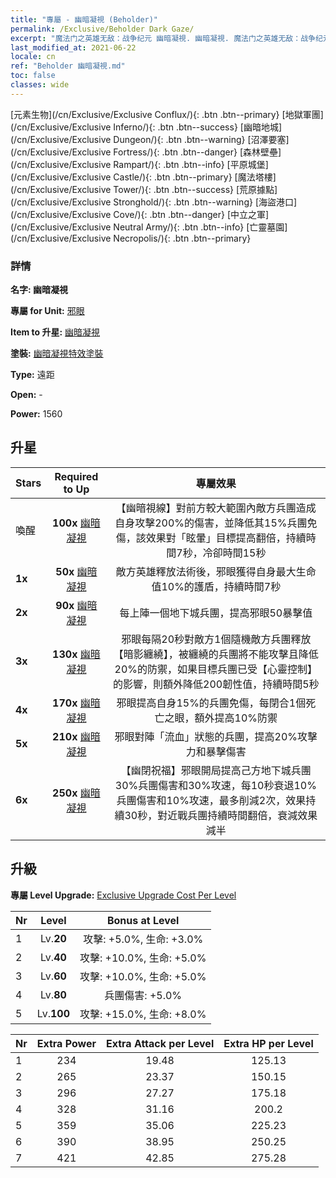 ```yaml
---
title: "專屬 - 幽暗凝視 (Beholder)"
permalink: /Exclusive/Beholder Dark Gaze/
excerpt: "魔法门之英雄无敌：战争纪元 幽暗凝視. 幽暗凝視. 魔法门之英雄无敌：战争纪元 專屬 幽暗凝視. 邪眼 專屬."
last_modified_at: 2021-06-22
locale: cn
ref: "Beholder 幽暗凝視.md"
toc: false
classes: wide
---
```

 [元素生物](/cn/Exclusive/Exclusive Conflux/){: .btn .btn--primary} [地獄軍團](/cn/Exclusive/Exclusive Inferno/){: .btn .btn--success} [幽暗地城](/cn/Exclusive/Exclusive Dungeon/){: .btn .btn--warning} [沼澤要塞](/cn/Exclusive/Exclusive Fortress/){: .btn .btn--danger} [森林壁壘](/cn/Exclusive/Exclusive Rampart/){: .btn .btn--info} [平原城堡](/cn/Exclusive/Exclusive Castle/){: .btn .btn--primary} [魔法塔樓](/cn/Exclusive/Exclusive Tower/){: .btn .btn--success} [荒原據點](/cn/Exclusive/Exclusive Stronghold/){: .btn .btn--warning} [海盜港口](/cn/Exclusive/Exclusive Cove/){: .btn .btn--danger} [中立之軍](/cn/Exclusive/Exclusive Neutral Army/){: .btn .btn--info} [亡靈墓園](/cn/Exclusive/Exclusive Necropolis/){: .btn .btn--primary} 

### 詳情
 **名字: 幽暗凝視** 

 **專屬 for Unit:** [邪眼](/cn/units/Beholder/) 

 **Item to 升星:** [幽暗凝視](/cn/Items/con_990/)

 **塗裝:** [幽暗凝視特效塗裝](/cn/Items/con_658/)

 **Type:** 遠距

 **Open:** -

 **Power:** 1560

## 升星

  |     Stars    |  Required to Up | 專屬效果 |
  |:-------------|:---------------:|:---------------:|
  |  喚醒  | **100x** [幽暗凝視](/cn/Items/con_990/) | 【幽暗視線】對前方較大範圍內敵方兵團造成自身攻擊200%的傷害，並降低其15%兵團免傷，該效果對「眩暈」目標提高翻倍，持續時間7秒，冷卻時間15秒 |
  | **1x** <i class="fas fa-star"/> | **50x** [幽暗凝視](/cn/Items/con_990/) | 敵方英雄釋放法術後，邪眼獲得自身最大生命值10%的護盾，持續時間7秒 |
  | **2x** <i class="fas fa-star"/> | **90x** [幽暗凝視](/cn/Items/con_990/) | 每上陣一個地下城兵團，提高邪眼50暴擊值 |
  | **3x** <i class="fas fa-star"/> | **130x** [幽暗凝視](/cn/Items/con_990/) | 邪眼每隔20秒對敵方1個隨機敵方兵團釋放【暗影纏繞】，被纏繞的兵團將不能攻擊且降低20%的防禦，如果目標兵團已受【心靈控制】的影響，則額外降低200韌性值，持續時間5秒 |
  | **4x** <i class="fas fa-star"/> | **170x** [幽暗凝視](/cn/Items/con_990/) | 邪眼提高自身15%的兵團免傷，每閉合1個死亡之眼，額外提高10%防禦 |
  | **5x** <i class="fas fa-star"/> | **210x** [幽暗凝視](/cn/Items/con_990/) | 邪眼對陣「流血」狀態的兵團，提高20%攻擊力和暴擊傷害 |
  | **6x** <i class="fas fa-star"/> | **250x** [幽暗凝視](/cn/Items/con_990/) | 【幽閉祝福】邪眼開局提高己方地下城兵團30%兵團傷害和30%攻速，每10秒衰退10%兵團傷害和10%攻速，最多削減2次，效果持續30秒，對近戰兵團持續時間翻倍，衰減效果減半 |


## 升級
 **專屬 Level Upgrade:** [Exclusive Upgrade Cost Per Level](/Exclusive/ExclusiveUpgradeCostPerLevel/)

  |  Nr  |   Level  | Bonus at Level |
  |:-----|:--------:|:--------------:|
  | 1 | Lv.**20** | 攻擊: +5.0%, 生命: +3.0% |
  | 2 | Lv.**40** | 攻擊: +10.0%, 生命: +5.0% |
  | 3 | Lv.**60** | 攻擊: +10.0%, 生命: +5.0% |
  | 4 | Lv.**80** | 兵團傷害: +5.0% |
  | 5 | Lv.**100** | 攻擊: +15.0%, 生命: +8.0% |


  |  Nr  |  Extra Power | Extra Attack per Level | Extra HP per Level |
  |:-----|:--------:|:--------:|:--------:|
  | 1 | 234 | 19.48 | 125.13 |
  | 2 | 265 | 23.37 | 150.15 |
  | 3 | 296 | 27.27 | 175.18 |
  | 4 | 328 | 31.16 | 200.2 |
  | 5 | 359 | 35.06 | 225.23 |
  | 6 | 390 | 38.95 | 250.25 |
  | 7 | 421 | 42.85 | 275.28 |


